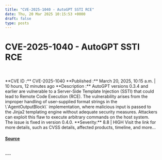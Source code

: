 ```yaml
---
title: "CVE-2025-1040 - AutoGPT SSTI RCE"
date: Thu, 20 Mar 2025 10:15:53 +0000
draft: false
type: posts
---
```

# CVE-2025-1040 - AutoGPT SSTI RCE

<br/>

<br/>
**CVE ID :** CVE-2025-1040  
**Published :** March 20, 2025, 10:15 a.m. | 10 hours, 12 minutes ago  
**Description :** AutoGPT versions 0.3.4 and earlier are vulnerable to a Server-Side Template Injection (SSTI) that could lead to Remote Code Execution (RCE). The vulnerability arises from the improper handling of user-supplied format strings in the \`AgentOutputBlock\` implementation, where malicious input is passed to the Jinja2 templating engine without adequate security measures. Attackers can exploit this flaw to execute arbitrary commands on the host system. The issue is fixed in version 0.4.0.  
**Severity:** 8.8 | HIGH  
Visit the link for more details, such as CVSS details, affected products, timeline, and more...

#### [Source](https://cvefeed.io/vuln/detail/CVE-2025-1040)

<br/>
---
